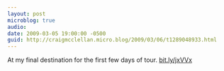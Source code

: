 ```yaml
---
layout: post
microblog: true
audio: 
date: 2009-03-05 19:00:00 -0500
guid: http://craigmcclellan.micro.blog/2009/03/06/t1289048933.html
---
```

At my final destination for the first few days of tour. 
[bit.ly/jxVVx](http://bit.ly/jxVVx)
